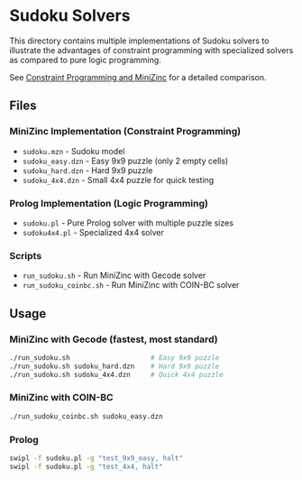 # Sudoku Solvers

This directory contains multiple implementations of Sudoku solvers to illustrate the advantages of constraint programming with specialized solvers as compared to pure logic programming.

See [Constraint Programming and MiniZinc](minizinc-prolog-comparison.md) for a detailed comparison.

## Files

### MiniZinc Implementation (Constraint Programming)
- `sudoku.mzn` - Sudoku model 
- `sudoku_easy.dzn` - Easy 9x9 puzzle (only 2 empty cells)
- `sudoku_hard.dzn` - Hard 9x9 puzzle   
- `sudoku_4x4.dzn` - Small 4x4 puzzle for quick testing

### Prolog Implementation (Logic Programming)
- `sudoku.pl` - Pure Prolog solver with multiple puzzle sizes
- `sudoku4x4.pl` - Specialized 4x4 solver

### Scripts
- `run_sudoku.sh` - Run MiniZinc with Gecode solver
- `run_sudoku_coinbc.sh` - Run MiniZinc with COIN-BC solver

## Usage

### MiniZinc with Gecode (fastest, most standard)
```bash
./run_sudoku.sh                    # Easy 9x9 puzzle
./run_sudoku.sh sudoku_hard.dzn    # Hard 9x9 puzzle
./run_sudoku.sh sudoku_4x4.dzn     # Quick 4x4 puzzle
```

### MiniZinc with COIN-BC
```bash
./run_sudoku_coinbc.sh sudoku_easy.dzn
```

### Prolog
```bash
swipl -f sudoku.pl -g "test_9x9_easy, halt"
swipl -f sudoku.pl -g "test_4x4, halt"
```

